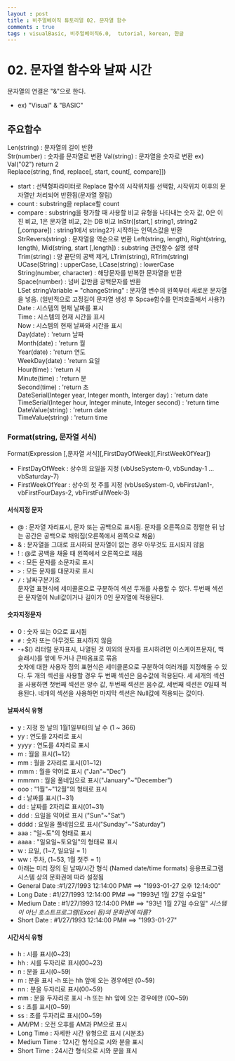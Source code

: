 ```yaml
---
layout : post
title : 비주얼베이직 튜토리얼 02. 문자열 함수
comments : true
tags : visualBasic, 비주얼베이직6.0,  tutorial, korean, 한글
---
```


# 02. 문자열 함수와 날짜 시간


문자열의 연결은 "&"으로 한다.
+ ex) "Visual" & "BASIC"

## 주요함수
Len(string) : 문자열의 길이 반환  
Str(number) : 숫자를 문자열로 변환
Val(string) : 문자열을 숫자로 변환 ex) Val("02") return 2  
Replace(string, find, replace[, start, count[, compare]])  
+ start : 선택형파라미터로 Replace 함수의 시작위치를 선택함, 시작위치 이후의 문자열만 처리되어 반환됨(문자열 잘림)
+ count : substring을 replace할 count
+ compare : substring을 평가할 때 사용할 비교 유형을 나타내는 숫자 값, 0은 이진 비교, 1은 문자열 비교, 2는 DB 비교
InStr([start,] string1, string2 [,compare]) : string1에서 string2가 시작하는 인덱스값을 반환  
StrRevers(string) : 문자열을 역순으로 변환
Left(string, length),  Right(string, length), Mid(string, start [,length]) : substring 관련함수 설명 생략  
Trim(string) : 양 끝단의 공백 제거, LTrim(string), RTrim(string)  
UCase(String) : upperCase, LCase(string) : lowerCase  
String(number, character) : 해당문자를 반복한 문자열을 반환  
Space(number) : 넘버 값만큼 공백문자를 반환  
LSet stringVariable = "changeString" : 문자열 변수의 왼쪽부터 새로운 문자열을 넣음. (일반적으로 고정길이 문자열 생성 후 Spcae함수를 먼저호출해서 사용?)  
Date : 시스템의 현재 날짜를 표시  
Time : 시스템의 현재 시간을 표시  
Now : 시스템의 현재 날짜와 시간을 표시  
Day(date) : 'return 날짜  
Month(date) : 'return 월  
Year(date) : 'return 연도  
WeekDay(date) : 'return 요일  
Hour(time) : 'return 시  
Minute(time) : 'return 분  
Second(time) : 'return 초  
DateSerial(Integer year, Integer month, Interger day) : 'return date  
TimeSerial(Integer hour, Integer minute, Integer second) : 'return time  
DateValue(string) : 'return date  
TimeValue(string) : 'return time  

### Format(string, 문자열 서식)
Format(Expression [,문자열 서식][,FirstDayOfWeek][,FirstWeekOfYear])
+ FirstDayOfWeek : 상수의 요일을 지정 (vbUseSystem-0, vbSunday-1 ... vbSaturday-7)
+ FirstWeekOfYear : 상수의 첫 주를 지정 (vbUseSystem-0, vbFirstJan1-, vbFirstFourDays-2, vbFirstFullWeek-3)

#### 서식지정 문자
+ @ : 문자열 자리표시, 문자 또는 공백으로 표시됨. 문자를 오른쪽으로 정렬한 뒤 남는 공간은 공백으로 채워짐(오른쪽에서 왼쪽으로 채움)
+ & : 문자열을 그대로 표시하되 문자열이 없는 경우 아무것도 표시되지 않음
+ ! : @로 공백을 채울 때 왼쪽에서 오른쪽으로 채움
+ `<` : 모든 문자를 소문자로 표시
+ `>` : 모든 문자를 대문자로 표시
+ `/` : 날짜구분기호  
문자열 표현식에 세미콜론으로 구분하여 섹션 두개를 사용할 수 있다. 두번째 섹션은 문자열이 Null값이거나 길이가 0인 문자열에 적용된다.

#### 숫자지정문자
+ 0 : 숫자 또는 0으로 표시됨
+ `#` : 숫자 또는 아무것도 표시하지 않음
+ -+$() 리터럴 문자표시, 나열된 것 이외의 문자를 표시하려면 이스케이프문자(\, 백슬래시)를 앞에 두거나 큰따옴표로 묶음  
숫자에 대한 사용자 정의 표현식은 세미클론으로 구분하여 여러개를 지정해둘 수 있다. 두 개의 섹션을 사용할 경우 두 번째 섹션은 음수값에 적용된다.  세 
세개의 섹션을 사용하면 첫번째 섹션은 양수 값, 두번째 섹션은 음수값, 세번째 섹션은 0일때 적용된다. 네개의 섹션을 사용하면 마지막 섹션은 Null값에 적용되는 값이다.

#### 날짜서식 유형
+ y : 지정 한 날의 1월1일부터의 날 수 (1 ~ 366)
+ yy : 연도를 2자리로 표시
+ yyyy : 연도를 4자리로 표시
+ m : 월을 표시(1~12)
+ mm : 월을 2자리로 표시(01~12)
+ mmm : 월을 약어로 표시 ("Jan"~"Dec")
+ mmmm : 월을 풀네임으로 표시("January"~"December")
+ ooo : "1월"~"12월"의 형태로 표시
+ d : 날짜를 표시(1~31)
+ dd : 날짜를 2자리로 표시(01~31)
+ ddd : 요일을 약어로 표시 ("Sun"~"Sat")
+ dddd : 요일을 풀네임으로 표시("Sunday"~"Saturday")
+ aaa : "일~토"의 형태로 표시
+ aaaa : "일요일~토요일"의 형태로 표시
+ w : 요일, (1~7, 일요일 = 1)
+ ww : 주차, (1~53, 1월 첫주 = 1)
+ 아래는 미리 정의 된 날짜/시간 형식 (Named date/time formats) 응용프로그램 시스템 상의 문화권에 따라 설정됨
+ General Date :#1/27/1993 12:14:00 PM# ==> "1993-01-27 오후 12:14:00"
+ Long Date : #1/27/1993 12:14:00 PM# ==> "1993년 1월 27일 수요일" 
+ Medium Date : #1/27/1993 12:14:00 PM# ==> "93년 1월 27일 수요일" *시스템이 아닌 호스트프로그램(Excel 등)의 문화권에 따름?*
+ Short Date :  #1/27/1993 12:14:00 PM# ==> "1993-01-27"

#### 시간서식 유형
+ h : 시를 표시(0~23)
+ hh : 시를 두자리로 표시(00~23)
+ n : 분을 표시(0~59)
+ m : 분을 표시 -h 또는 hh 앞에 오는 경우에만 (0~59)
+ nn : 분을 두자리로 표시(00~59)
+ mm : 분을 두자리로 표시 -h 또는 hh 앞에 오는 경우에만 (00~59)
+ s : 초를 표시(0~59)
+ ss : 초를 두자리로 표시(00~59)
+ AM/PM : 오전 오후를 AM과 PM으로 표시
+ Long Time : 자세한 시간 유형으로 표시 (시분초)
+ Medium Time : 12시간 형식으로 시와 분을 표시 
+ Short Time : 24시간 형식으로 시와 분을 표시
